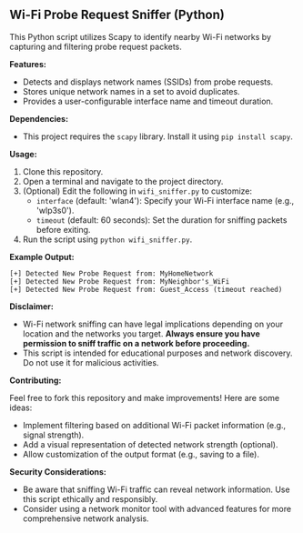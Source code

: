 ## Wi-Fi Probe Request Sniffer (Python)

This Python script utilizes Scapy to identify nearby Wi-Fi networks by capturing and filtering probe request packets.

**Features:**

- Detects and displays network names (SSIDs) from probe requests.
- Stores unique network names in a set to avoid duplicates.
- Provides a user-configurable interface name and timeout duration.

**Dependencies:**

- This project requires the `scapy` library. Install it using `pip install scapy`.

**Usage:**

1. Clone this repository.
2. Open a terminal and navigate to the project directory.
3. (Optional) Edit the following in `wifi_sniffer.py` to customize:
   - `interface` (default: 'wlan4'): Specify your Wi-Fi interface name (e.g., 'wlp3s0').
   - `timeout` (default: 60 seconds): Set the duration for sniffing packets before exiting.
4. Run the script using `python wifi_sniffer.py`.

**Example Output:**

```
[+] Detected New Probe Request from: MyHomeNetwork
[+] Detected New Probe Request from: MyNeighbor's_WiFi
[+] Detected New Probe Request from: Guest_Access (timeout reached)
```

**Disclaimer:**

- Wi-Fi network sniffing can have legal implications depending on your location and the networks you target. **Always ensure you have permission to sniff traffic on a network before proceeding.**
- This script is intended for educational purposes and network discovery. Do not use it for malicious activities.

**Contributing:**

Feel free to fork this repository and make improvements! Here are some ideas:

- Implement filtering based on additional Wi-Fi packet information (e.g., signal strength).
- Add a visual representation of detected network strength (optional).
- Allow customization of the output format (e.g., saving to a file).

**Security Considerations:**

- Be aware that sniffing Wi-Fi traffic can reveal network information. Use this script ethically and responsibly.
- Consider using a network monitor tool with advanced features for more comprehensive network analysis.
